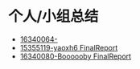 # 个人/小组总结

- [16340064-]()
- [15355119-yaoxh6 FinalReport]()
- [16340080-Boooooby FinalReport](https://swsad.github.io/Dashboard/x5-final-report/1)

